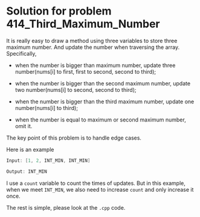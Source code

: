 # Solution for problem 414_Third_Maximum_Number

It is really easy to draw a method using three variables to store three maximum number. And update the number when traversing the array. Specifically, 

* when the number is bigger than maximum number, update three number(nums[i] to first, first to second, second to third); 

* when the number is bigger than the second maximum number, update two number(nums[i] to second, second to third); 

* when the number is bigger than the third maximum number, update one number(nums[i] to third); 
* when the number is equal to maximum or second maximum number, omit it.



The key point of this problem is to handle edge cases.

Here is an example

```c
Input: [1, 2, INT_MIN, INT_MIN]

Output: INT_MIN
```



I use a `count` variable to count the times of updates. But in this example, when we meet `INT_MIN`, we also need to increase `count` and only increase it once.

The rest is simple, please look at the `.cpp` code.